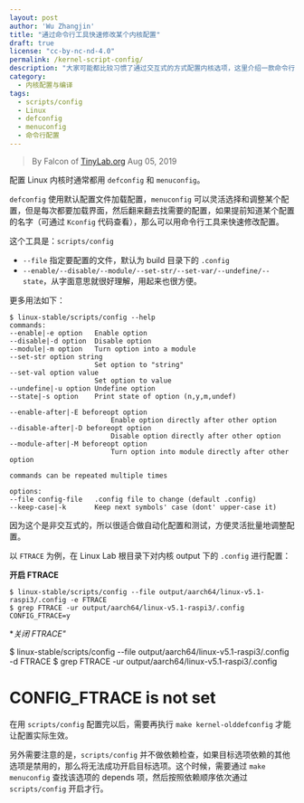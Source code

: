 ```yaml
---
layout: post
author: 'Wu Zhangjin'
title: "通过命令行工具快速修改某个内核配置"
draft: true
license: "cc-by-nc-nd-4.0"
permalink: /kernel-script-config/
description: "大家可能都比较习惯了通过交互式的方式配置内核选项，这里介绍一款命令行的非交互式配置工具。"
category:
  - 内核配置与编译
tags:
  - scripts/config
  - Linux
  - defconfig
  - menuconfig
  - 命令行配置
---
```


> By Falcon of [TinyLab.org][1]
> Aug 05, 2019

配置 Linux 内核时通常都用 `defconfig` 和 `menuconfig`。

`defconfig` 使用默认配置文件加载配置，`menuconfig` 可以灵活选择和调整某个配置，但是每次都要加载界面，然后翻来翻去找需要的配置，如果提前知道某个配置的名字（可通过 `Kconfig` 代码查看），那么可以用命令行工具来快速修改配置。

这个工具是：`scripts/config`

  * `--file` 指定要配置的文件，默认为 build 目录下的 `.config`
  * `--enable/--disable/--module/--set-str/--set-var/--undefine/--state`，从字面意思就很好理解，用起来也很方便。

更多用法如下：

    $ linux-stable/scripts/config --help
    commands:
	--enable|-e option   Enable option
	--disable|-d option  Disable option
	--module|-m option   Turn option into a module
	--set-str option string
	                     Set option to "string"
	--set-val option value
	                     Set option to value
	--undefine|-u option Undefine option
	--state|-s option    Print state of option (n,y,m,undef)

	--enable-after|-E beforeopt option
                             Enable option directly after other option
	--disable-after|-D beforeopt option
                             Disable option directly after other option
	--module-after|-M beforeopt option
                             Turn option into module directly after other option

	commands can be repeated multiple times

    options:
	--file config-file   .config file to change (default .config)
	--keep-case|-k       Keep next symbols' case (dont' upper-case it)


因为这个是非交互式的，所以很适合做自动化配置和测试，方便灵活批量地调整配置。

以 `FTRACE` 为例，在 Linux Lab 根目录下对内核 output 下的 `.config` 进行配置：

**开启 FTRACE**

    $ linux-stable/scripts/config --file output/aarch64/linux-v5.1-raspi3/.config -e FTRACE
    $ grep FTRACE -ur output/aarch64/linux-v5.1-raspi3/.config
    CONFIG_FTRACE=y

**关闭 FTRACE"*

  $ linux-stable/scripts/config --file output/aarch64/linux-v5.1-raspi3/.config -d FTRACE
  $ grep FTRACE -ur output/aarch64/linux-v5.1-raspi3/.config
  # CONFIG_FTRACE is not set

在用 `scripts/config` 配置完以后，需要再执行 `make kernel-olddefconfig` 才能让配置实际生效。

另外需要注意的是，`scripts/config` 并不做依赖检查，如果目标选项依赖的其他选项是禁用的，那么将无法成功开启目标选项。这个时候，需要通过 `make menuconfig` 查找该选项的 depends 项，然后按照依赖顺序依次通过 `scripts/config` 开启才行。

[1]: http://tinylab.org
